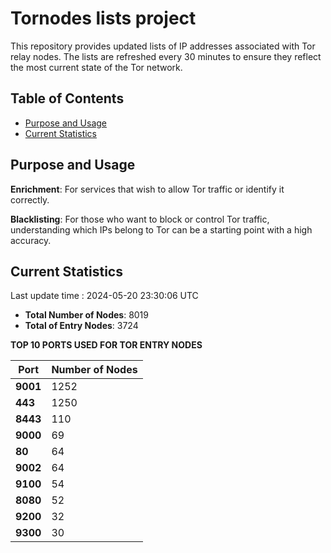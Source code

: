 # Tornodes lists project

This repository provides updated lists of IP addresses associated with Tor relay nodes. The lists are refreshed every 30 minutes to ensure they reflect the most current state of the Tor network.

## Table of Contents

- [Purpose and Usage](#purpose-and-usage)
- [Current Statistics](#current-statistics)


## Purpose and Usage

**Enrichment**: For services that wish to allow Tor traffic or identify it correctly.

**Blacklisting**: For those who want to block or control Tor traffic, understanding which IPs belong to Tor can be a starting point with a high accuracy.

## Current Statistics

Last update time : 2024-05-20 23:30:06 UTC

- **Total Number of Nodes**: 8019
- **Total of Entry Nodes**: 3724

**TOP 10 PORTS USED FOR TOR ENTRY NODES**

| **Port** | **Number of Nodes** |
|------|-----------------|
| **9001**   | 1252  |
| **443**   | 1250  |
| **8443**   | 110  |
| **9000**   | 69  |
| **80**   | 64  |
| **9002**   | 64  |
| **9100**   | 54  |
| **8080**   | 52  |
| **9200**   | 32  |
| **9300**   | 30  |

